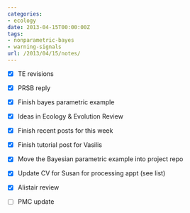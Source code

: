 ```yaml
---
categories:
- ecology
date: 2013-04-15T00:00:00Z
tags:
- nonparametric-bayes
- warning-signals
url: /2013/04/15/notes/
---
```


* [x] TE revisions 
* [x] PRSB reply 

* [x] Finish bayes parametric example 
* [x] Ideas in Ecology & Evolution Review 

* [x] Finish recent posts for this week 
* [x] Finish tutorial post for Vasilis 
* [x] Move the Bayesian parametric example into project repo 
* [x] Update CV for Susan for processing appt (see list) 
* [x] Alistair review 

* [ ] PMC update
